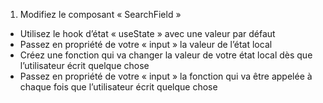 1. Modifiez le composant « SearchField »

- Utilisez le hook d’état « useState » avec une valeur par défaut
- Passez en propriété de votre « input » la valeur de l’état local
- Créez une fonction qui va changer la valeur de votre état local dès que l’utilisateur écrit quelque chose
- Passez en propriété de votre « input » la fonction qui va être appelée à chaque fois que l’utilisateur écrit quelque chose

